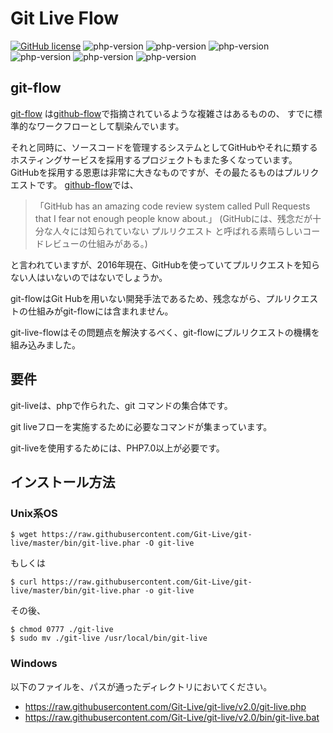 # Git Live Flow
<!--
[![travis-ci](https://travis-ci.org/Git-Live/git-live.svg?branch=master)](https://travis-ci.org/)
-->
[![GitHub license](https://img.shields.io/badge/license-MIT-blue.svg)](https://raw.githubusercontent.com/Git-Live/git-live/master/LICENSE)
![php-version](https://img.shields.io/badge/php-5.3-blue.svg)
![php-version](https://img.shields.io/badge/php-5.4-blue.svg)
![php-version](https://img.shields.io/badge/php-5.5-blue.svg)
![php-version](https://img.shields.io/badge/php-5.6-blue.svg)
![php-version](https://img.shields.io/badge/php-7.0-blue.svg)
![php-version](https://img.shields.io/badge/php-hhvm-blue.svg)
## git-flow

[git-flow](http://nvie.com/posts/a-successful-git-branching-model/)
は[github-flow](http://scottchacon.com/2011/08/31/github-flow.html)で指摘されているような複雑さはあるものの、
すでに標準的なワークフローとして馴染んでいます。

それと同時に、ソースコードを管理するシステムとしてGitHubやそれに類するホスティングサービスを採用するプロジェクトもまた多くなっています。
GitHubを採用する恩恵は非常に大きなものですが、その最たるものはプルリクエストです。
[github-flow](http://scottchacon.com/2011/08/31/github-flow.html)では、

> 「GitHub has an amazing code review system called Pull Requests that I fear not enough people know about.」
> (GitHubには、残念だが十分な人々には知られていない プルリクエスト と呼ばれる素晴らしいコードレビューの仕組みがある。)

と言われていますが、2016年現在、GitHubを使っていてプルリクエストを知らない人はいないのではないでしょうか。

git-flowはGit Hubを用いない開発手法であるため、残念ながら、プルリクエストの仕組みがgit-flowには含まれません。

git-live-flowはその問題点を解決するべく、git-flowにプルリクエストの機構を組み込みました。


## 要件
git-liveは、phpで作られた、git コマンドの集合体です。

git liveフローを実施するために必要なコマンドが集まっています。

git-liveを使用するためには、PHP7.0以上が必要です。

## インストール方法

### Unix系OS

~~~~~~~~~~~~~~~~~~~~~~~~~~~~~~
$ wget https://raw.githubusercontent.com/Git-Live/git-live/master/bin/git-live.phar -O git-live
~~~~~~~~~~~~~~~~~~~~~~~~~~~~~~
もしくは
~~~~~~~~~~~~~~~~~~~~~~~~~~~~~~
$ curl https://raw.githubusercontent.com/Git-Live/git-live/master/bin/git-live.phar -o git-live
~~~~~~~~~~~~~~~~~~~~~~~~~~~~~~

その後、
~~~~~~~~~~~~~~~~~~~~~~~~~~~~~~
$ chmod 0777 ./git-live
$ sudo mv ./git-live /usr/local/bin/git-live

~~~~~~~~~~~~~~~~~~~~~~~~~~~~~~

### Windows

以下のファイルを、パスが通ったディレクトリにおいてください。

 * https://raw.githubusercontent.com/Git-Live/git-live/v2.0/git-live.php
 * https://raw.githubusercontent.com/Git-Live/git-live/v2.0/bin/git-live.bat
